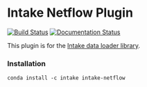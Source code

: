 # Intake Netflow Plugin

[![Build Status](https://travis-ci.org/ContinuumIO/intake-netflow.svg?branch=master)](https://travis-ci.org/ContinuumIO/intake-netflow)
[![Documentation Status](https://readthedocs.org/projects/intake-netflow/badge/?version=latest)](http://intake-netflow.readthedocs.io/en/latest/?badge=latest)

This plugin is for the [Intake data loader library](http://intake.readthedocs.io/en/latest/).

### Installation

```
conda install -c intake intake-netflow
```

